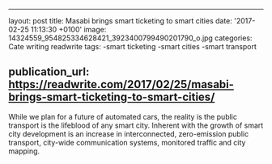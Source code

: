  - --
layout: post
title: Masabi brings smart ticketing to smart cities
date: '2017-02-25 11:13:30 +0100'
image: 14324559_954825334628421_3923400799490201790_o.jpg
categories: Cate writing readwrite
tags:
-smart ticketing
-smart cities
-smart transport

publication_url: https://readwrite.com/2017/02/25/masabi-brings-smart-ticketing-to-smart-cities/
---

While we plan for a future of automated cars, the reality is the public transport is the lifeblood of any smart city. Inherent with the growth of smart city development is an increase in interconnected, zero-emission public transport, city-wide communication systems, monitored traffic and city mapping.

